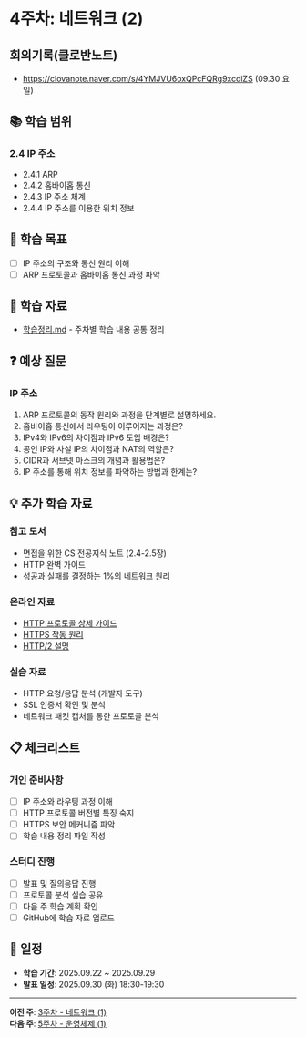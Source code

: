 # 4주차: 네트워크 (2)

## 회의기록(클로반노트)
- https://clovanote.naver.com/s/4YMJVU6oxQPcFQRg9xcdiZS (09.30 요일)

## 📚 학습 범위

### 2.4 IP 주소
- 2.4.1 ARP
- 2.4.2 홉바이홉 통신
- 2.4.3 IP 주소 체계
- 2.4.4 IP 주소를 이용한 위치 정보


## 🎯 학습 목표

- [ ] IP 주소의 구조와 통신 원리 이해
- [ ] ARP 프로토콜과 홉바이홉 통신 과정 파악

## 📝 학습 자료

- [학습정리.md](./학습정리.md) - 주차별 학습 내용 공통 정리

## ❓ 예상 질문

### IP 주소
1. ARP 프로토콜의 동작 원리와 과정을 단계별로 설명하세요.
2. 홉바이홉 통신에서 라우팅이 이루어지는 과정은?
3. IPv4와 IPv6의 차이점과 IPv6 도입 배경은?
4. 공인 IP와 사설 IP의 차이점과 NAT의 역할은?
5. CIDR과 서브넷 마스크의 개념과 활용법은?
6. IP 주소를 통해 위치 정보를 파악하는 방법과 한계는?


## 💡 추가 학습 자료

### 참고 도서
- 면접을 위한 CS 전공지식 노트 (2.4-2.5장)
- HTTP 완벽 가이드
- 성공과 실패를 결정하는 1%의 네트워크 원리

### 온라인 자료
- [HTTP 프로토콜 상세 가이드](https://developer.mozilla.org/ko/docs/Web/HTTP)
- [HTTPS 작동 원리](https://howhttps.works/)
- [HTTP/2 설명](https://developers.google.com/web/fundamentals/performance/http2)

### 실습 자료
- HTTP 요청/응답 분석 (개발자 도구)
- SSL 인증서 확인 및 분석
- 네트워크 패킷 캡처를 통한 프로토콜 분석

## 📋 체크리스트

### 개인 준비사항
- [ ] IP 주소와 라우팅 과정 이해
- [ ] HTTP 프로토콜 버전별 특징 숙지
- [ ] HTTPS 보안 메커니즘 파악
- [ ] 학습 내용 정리 파일 작성

### 스터디 진행
- [ ] 발표 및 질의응답 진행
- [ ] 프로토콜 분석 실습 공유
- [ ] 다음 주 학습 계획 확인
- [ ] GitHub에 학습 자료 업로드

## 📅 일정

- **학습 기간**: 2025.09.22 ~ 2025.09.29
- **발표 일정**: 2025.09.30 (화) 18:30-19:30

---

**이전 주**: [3주차 - 네트워크 (1)](../week03/README.md)  
**다음 주**: [5주차 - 운영체제 (1)](../week05/README.md)
